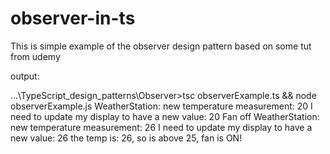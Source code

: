 # observer-in-ts
This is simple example of the observer design pattern based on some tut from udemy


output:

...\TypeScript_design_patterns\Observer>tsc observerExample.ts && node observerExample.js
WeatherStation: new temperature measurement: 20
I need to update my display to have a new value: 20
Fan off
WeatherStation: new temperature measurement: 26
I need to update my display to have a new value: 26
the temp is: 26, so is above 25, fan is ON!

